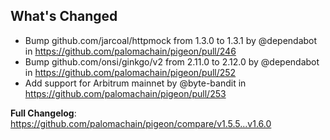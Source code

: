 ## What's Changed
* Bump github.com/jarcoal/httpmock from 1.3.0 to 1.3.1 by @dependabot in https://github.com/palomachain/pigeon/pull/246
* Bump github.com/onsi/ginkgo/v2 from 2.11.0 to 2.12.0 by @dependabot in https://github.com/palomachain/pigeon/pull/252
* Add support for Arbitrum mainnet by @byte-bandit in https://github.com/palomachain/pigeon/pull/253


**Full Changelog**: https://github.com/palomachain/pigeon/compare/v1.5.5...v1.6.0
